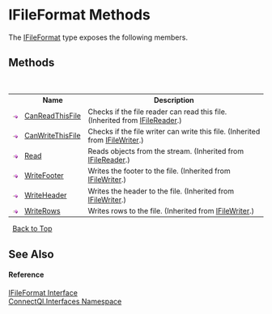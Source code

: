 # IFileFormat Methods
 

The <a href="T_ConnectQl_Interfaces_IFileFormat">IFileFormat</a> type exposes the following members.


## Methods
&nbsp;<table><tr><th></th><th>Name</th><th>Description</th></tr><tr><td>![Public method](media/pubmethod.gif "Public method")</td><td><a href="M_ConnectQl_Interfaces_IFileReader_CanReadThisFile">CanReadThisFile</a></td><td>
Checks if the file reader can read this file.
 (Inherited from <a href="T_ConnectQl_Interfaces_IFileReader">IFileReader</a>.)</td></tr><tr><td>![Public method](media/pubmethod.gif "Public method")</td><td><a href="M_ConnectQl_Interfaces_IFileWriter_CanWriteThisFile">CanWriteThisFile</a></td><td>
Checks if the file writer can write this file.
 (Inherited from <a href="T_ConnectQl_Interfaces_IFileWriter">IFileWriter</a>.)</td></tr><tr><td>![Public method](media/pubmethod.gif "Public method")</td><td><a href="M_ConnectQl_Interfaces_IFileReader_Read">Read</a></td><td>
Reads objects from the stream.
 (Inherited from <a href="T_ConnectQl_Interfaces_IFileReader">IFileReader</a>.)</td></tr><tr><td>![Public method](media/pubmethod.gif "Public method")</td><td><a href="M_ConnectQl_Interfaces_IFileWriter_WriteFooter">WriteFooter</a></td><td>
Writes the footer to the file.
 (Inherited from <a href="T_ConnectQl_Interfaces_IFileWriter">IFileWriter</a>.)</td></tr><tr><td>![Public method](media/pubmethod.gif "Public method")</td><td><a href="M_ConnectQl_Interfaces_IFileWriter_WriteHeader">WriteHeader</a></td><td>
Writes the header to the file.
 (Inherited from <a href="T_ConnectQl_Interfaces_IFileWriter">IFileWriter</a>.)</td></tr><tr><td>![Public method](media/pubmethod.gif "Public method")</td><td><a href="M_ConnectQl_Interfaces_IFileWriter_WriteRows">WriteRows</a></td><td>
Writes rows to the file.
 (Inherited from <a href="T_ConnectQl_Interfaces_IFileWriter">IFileWriter</a>.)</td></tr></table>&nbsp;
<a href="#ifileformat-methods">Back to Top</a>

## See Also


#### Reference
<a href="T_ConnectQl_Interfaces_IFileFormat">IFileFormat Interface</a><br /><a href="N_ConnectQl_Interfaces">ConnectQl.Interfaces Namespace</a><br />